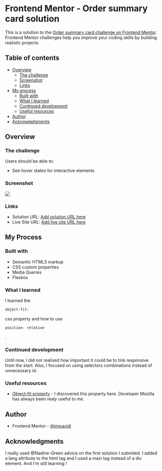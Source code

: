 # Frontend Mentor - Order summary card solution

This is a solution to the [Order summary card challenge on Frontend Mentor](https://www.frontendmentor.io/challenges/order-summary-component-QlPmajDUj). Frontend Mentor challenges help you improve your coding skills by building realistic projects. 

## Table of contents

- [Overview](#overview)
  - [The challenge](#the-challenge)
  - [Screenshot](#screenshot)
  - [Links](#links)
- [My process](#my-process)
  - [Built with](#built-with)
  - [What I learned](#what-i-learned)
  - [Continued development](#continued-development)
  - [Useful resources](#useful-resources)
- [Author](#author)
- [Acknowledgments](#acknowledgments)



## Overview

### The challenge

Users should be able to:

- See hover states for interactive elements


### Screenshot

![](image/screenshot.png)


### Links

- Solution URL: [Add solution URL here](https://your-solution-url.com)
- Live Site URL: [Add live site URL here](https://your-live-site-url.com)

## My Process

### Built with

- Semantic HTML5 markup
- CSS custom properties
- Media Queries
- Flexbox



### What I learned

I learned the 
```css 
object-fit:
``` 
css property and how to use 
```css 
position: relative
```
. 

### Continued development

Until now, I did not realised how important it could be to tink responsive from the start. Also, I focused on using selectors combinations instead of unnecessary id. 

### Useful resources

- [Object-fit property](https://developer.mozilla.org/fr/docs/Web/CSS/object-fit) - I discovered this property here. Developer Mozilla has always been realy useful to me.

## Author

- Frontend Mentor - [@impavidi](https://www.frontendmentor.io/profile/impavidi)


## Acknowledgments

I really used @Nadine-Green advice on the first solution I submited. I added a lang attribute to the html tag and I used a main tag instead of a div element. And I'm still learning !
